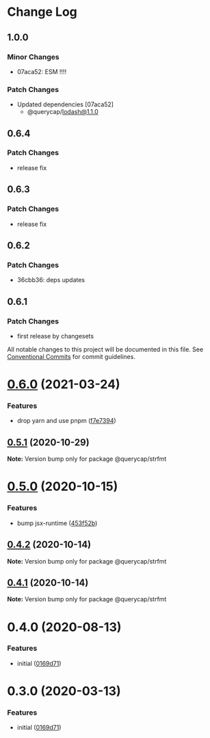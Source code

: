 # Change Log

## 1.0.0

### Minor Changes

- 07aca52: ESM !!!!

### Patch Changes

- Updated dependencies [07aca52]
  - @querycap/lodash@1.1.0

## 0.6.4

### Patch Changes

- release fix

## 0.6.3

### Patch Changes

- release fix

## 0.6.2

### Patch Changes

- 36cbb36: deps updates

## 0.6.1

### Patch Changes

- first release by changesets

All notable changes to this project will be documented in this file.
See [Conventional Commits](https://conventionalcommits.org) for commit guidelines.

# [0.6.0](https://github.com/querycap/webappkit/compare/@querycap/strfmt@0.5.1...@querycap/strfmt@0.6.0) (2021-03-24)

### Features

- drop yarn and use pnpm ([f7e7394](https://github.com/querycap/webappkit/commit/f7e7394e1531ffb96ecb3e393e8131451f3e1d9f))

## [0.5.1](https://github.com/querycap/webappkit/compare/@querycap/strfmt@0.5.0...@querycap/strfmt@0.5.1) (2020-10-29)

**Note:** Version bump only for package @querycap/strfmt

# [0.5.0](https://github.com/querycap/webappkit/compare/@querycap/strfmt@0.4.2...@querycap/strfmt@0.5.0) (2020-10-15)

### Features

- bump jsx-runtime ([453f52b](https://github.com/querycap/webappkit/commit/453f52b4a7b0e0f987de76da08c9bbb4d39802f8))

## [0.4.2](https://github.com/querycap/webappkit/compare/@querycap/strfmt@0.4.1...@querycap/strfmt@0.4.2) (2020-10-14)

**Note:** Version bump only for package @querycap/strfmt

## [0.4.1](https://github.com/querycap/webappkit/compare/@querycap/strfmt@0.4.0...@querycap/strfmt@0.4.1) (2020-10-14)

**Note:** Version bump only for package @querycap/strfmt

# 0.4.0 (2020-08-13)

### Features

- initial ([0169d71](https://github.com/querycap/webappkit/commit/0169d7105336e71af8f7b32544ae49e29706b189))

# 0.3.0 (2020-03-13)

### Features

- initial ([0169d71](https://github.com/querycap/webappkit/commit/0169d7105336e71af8f7b32544ae49e29706b189))

